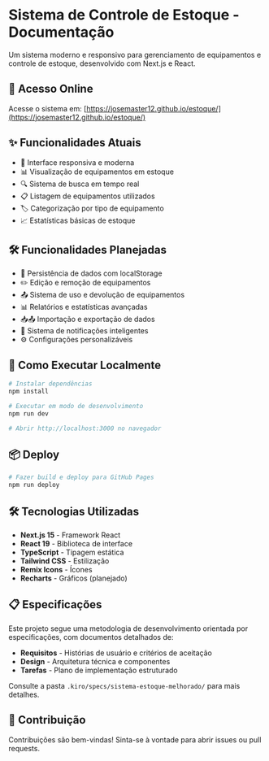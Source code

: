 # Sistema de Controle de Estoque - Documentação

Um sistema moderno e responsivo para gerenciamento de equipamentos e controle de estoque, desenvolvido com Next.js e React.

## 🚀 Acesso Online

Acesse o sistema em: [https://josemaster12.github.io/estoque/](https://josemaster12.github.io/estoque/)

## ✨ Funcionalidades Atuais

- 📱 Interface responsiva e moderna
- 📊 Visualização de equipamentos em estoque
- 🔍 Sistema de busca em tempo real
- 📋 Listagem de equipamentos utilizados
- 🏷️ Categorização por tipo de equipamento
- 📈 Estatísticas básicas de estoque

## 🛠️ Funcionalidades Planejadas

- 💾 Persistência de dados com localStorage
- ✏️ Edição e remoção de equipamentos
- 📤 Sistema de uso e devolução de equipamentos
- 📊 Relatórios e estatísticas avançadas
- 📥📤 Importação e exportação de dados
- 🔔 Sistema de notificações inteligentes
- ⚙️ Configurações personalizáveis

## 🚀 Como Executar Localmente

```bash
# Instalar dependências
npm install

# Executar em modo de desenvolvimento
npm run dev

# Abrir http://localhost:3000 no navegador
```

## 📦 Deploy

```bash
# Fazer build e deploy para GitHub Pages
npm run deploy
```

## 🛠️ Tecnologias Utilizadas

- **Next.js 15** - Framework React
- **React 19** - Biblioteca de interface
- **TypeScript** - Tipagem estática
- **Tailwind CSS** - Estilização
- **Remix Icons** - Ícones
- **Recharts** - Gráficos (planejado)

## 📋 Especificações

Este projeto segue uma metodologia de desenvolvimento orientada por especificações, com documentos detalhados de:

- **Requisitos** - Histórias de usuário e critérios de aceitação
- **Design** - Arquitetura técnica e componentes
- **Tarefas** - Plano de implementação estruturado

Consulte a pasta `.kiro/specs/sistema-estoque-melhorado/` para mais detalhes.

## 🤝 Contribuição

Contribuições são bem-vindas! Sinta-se à vontade para abrir issues ou pull requests.
